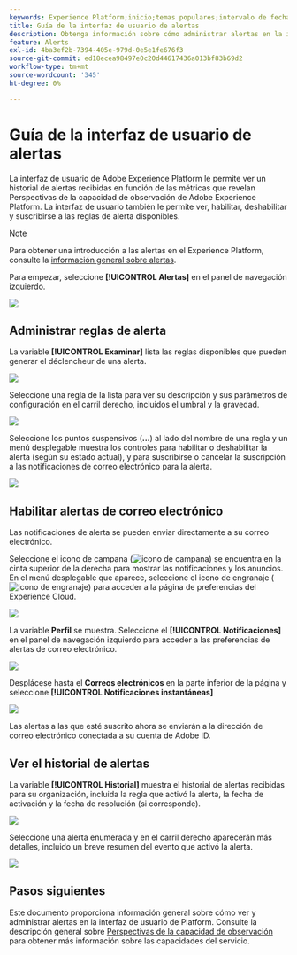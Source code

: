 ```yaml
---
keywords: Experience Platform;inicio;temas populares;intervalo de fechas
title: Guía de la interfaz de usuario de alertas
description: Obtenga información sobre cómo administrar alertas en la interfaz de usuario del Experience Platform.
feature: Alerts
exl-id: 4ba3ef2b-7394-405e-979d-0e5e1fe676f3
source-git-commit: ed18ecea98497e0c20d44617436a013bf83b69d2
workflow-type: tm+mt
source-wordcount: '345'
ht-degree: 0%

---
```


# Guía de la interfaz de usuario de alertas

La interfaz de usuario de Adobe Experience Platform le permite ver un historial de alertas recibidas en función de las métricas que revelan Perspectivas de la capacidad de observación de Adobe Experience Platform. La interfaz de usuario también le permite ver, habilitar, deshabilitar y suscribirse a las reglas de alerta disponibles.

>[!NOTE]
>
>Para obtener una introducción a las alertas en el Experience Platform, consulte la [información general sobre alertas](./overview.md).

Para empezar, seleccione **[!UICONTROL Alertas]** en el panel de navegación izquierdo.

![](../images/alerts/ui/workspace.png)

## Administrar reglas de alerta

La variable **[!UICONTROL Examinar]** lista las reglas disponibles que pueden generar el déclencheur de una alerta.

![](../images/alerts/ui/rules.png)

Seleccione una regla de la lista para ver su descripción y sus parámetros de configuración en el carril derecho, incluidos el umbral y la gravedad.

![](../images/alerts/ui/rule-details.png)

Seleccione los puntos suspensivos (**...**) al lado del nombre de una regla y un menú desplegable muestra los controles para habilitar o deshabilitar la alerta (según su estado actual), y para suscribirse o cancelar la suscripción a las notificaciones de correo electrónico para la alerta.

![](../images/alerts/ui/disable-subscribe.png)

## Habilitar alertas de correo electrónico

Las notificaciones de alerta se pueden enviar directamente a su correo electrónico.

Seleccione el icono de campana (![icono de campana](../images/alerts/ui/bell-icon.png)) se encuentra en la cinta superior de la derecha para mostrar las notificaciones y los anuncios. En el menú desplegable que aparece, seleccione el icono de engranaje (![icono de engranaje](../images/alerts/ui/cog-icon.png)) para acceder a la página de preferencias del Experience Cloud.

![](../images/alerts/ui/edit-preferences.png)

La variable **Perfil** se muestra. Seleccione el **[!UICONTROL Notificaciones]** en el panel de navegación izquierdo para acceder a las preferencias de alertas de correo electrónico.

![](../images/alerts/ui/profile.png)

Desplácese hasta el **Correos electrónicos** en la parte inferior de la página y seleccione **[!UICONTROL Notificaciones instantáneas]**

![](../images/alerts/ui/notifications.png)

Las alertas a las que esté suscrito ahora se enviarán a la dirección de correo electrónico conectada a su cuenta de Adobe ID.

## Ver el historial de alertas

La variable **[!UICONTROL Historial]** muestra el historial de alertas recibidas para su organización, incluida la regla que activó la alerta, la fecha de activación y la fecha de resolución (si corresponde).

![](../images/alerts/ui/history.png)

Seleccione una alerta enumerada y en el carril derecho aparecerán más detalles, incluido un breve resumen del evento que activó la alerta.

![](../images/alerts/ui/history-details.png)

## Pasos siguientes

Este documento proporciona información general sobre cómo ver y administrar alertas en la interfaz de usuario de Platform. Consulte la descripción general sobre [Perspectivas de la capacidad de observación](../home.md) para obtener más información sobre las capacidades del servicio.
